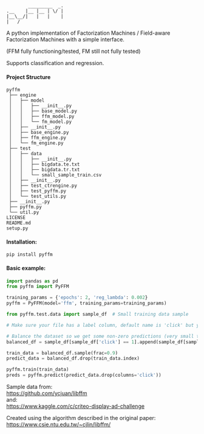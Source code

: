 ```
        _________  _.
.__    |__ |__ | \/ |
|__\__/|   |   |    |
|   /       
```

A python implementation of Factorization Machines / Field-aware Factorization Machines with a simple interface.

(FFM fully functioning/tested, FM still not fully tested)

Supports classification and regression.

#### Project Structure
```
pyffm
 ├── engine
 │   ├── model
 │   │   ├── __init__.py
 │   │   ├── base_model.py
 │   │   ├── ffm_model.py
 │   │   └── fm_model.py
 │   ├── __init__.py
 │   ├── base_engine.py
 │   ├── ffm_engine.py
 │   └── fm_engine.py
 ├── test
 │   ├── data
 │   │   ├── __init__.py
 │   │   ├── bigdata.te.txt
 │   │   ├── bigdata.tr.txt
 │   │   └── small_sample_train.csv
 │   ├── __init__.py
 │   ├── test_ctrengine.py
 │   ├── test_pyffm.py
 │   └── test_utils.py
 ├── __init__.py
 ├── pyffm.py
 └── util.py
LICENSE
README.md
setup.py
```


#### Installation:
```shell script
pip install pyffm
``` 

#### Basic example:
```python
import pandas as pd
from pyffm import PyFFM

training_params = {'epochs': 2, 'reg_lambda': 0.002}
pyffm = PyFFM(model='ffm', training_params=training_params)

from pyffm.test.data import sample_df  # Small training data sample 

# Make sure your file has a label column, default name is 'click' but you can either rename it or pass in label=label_column_name

# Balance the dataset so we get some non-zero predictions (very small training sample)
balanced_df = sample_df[sample_df['click'] == 1].append(sample_df[sample_df['click'] == 0].sample(n=1000)).sample(frac=1)

train_data = balanced_df.sample(frac=0.9)
predict_data = balanced_df.drop(train_data.index)

pyffm.train(train_data)
preds = pyffm.predict(predict_data.drop(columns='click'))


```

Sample data from:  
https://github.com/ycjuan/libffm  
and:  
https://www.kaggle.com/c/criteo-display-ad-challenge

Created using the algorithm described in the original paper:  
https://www.csie.ntu.edu.tw/~cjlin/libffm/

